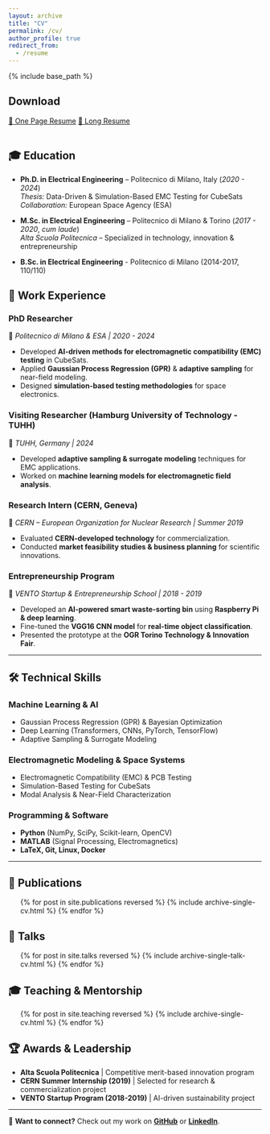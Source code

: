 ```yaml
---
layout: archive
title: "CV"
permalink: /cv/
author_profile: true
redirect_from:
  - /resume
---
```


{% include base_path %}

## Download

<!-- CV Download Buttons -->
<div class="cv-buttons">
  <a href="{{ site.baseurl }}/files/CVf_1page.pdf" target="_blank" class="cv-button">📄 One Page Resume</a>
  <a href="{{ site.baseurl }}/assets/CV.pdf" target="_blank" class="cv-button">📜 Long Resume</a>
</div>

<!-- Add spacing before the main content -->
<br>

## 🎓 Education  

- **Ph.D. in Electrical Engineering** – Politecnico di Milano, Italy (*2020 - 2024*)  
  *Thesis:* Data-Driven & Simulation-Based EMC Testing for CubeSats  
  *Collaboration:* European Space Agency (ESA)  

- **M.Sc. in Electrical Engineering** – Politecnico di Milano & Torino (*2017 - 2020*, *cum laude*)  
  *Alta Scuola Politecnica* – Specialized in technology, innovation & entrepreneurship  

- **B.Sc. in Electrical Engineering** - Politecnico di Milano (2014-2017, 110/110)

## 💼 Work Experience  

### **PhD Researcher**  
📍 *Politecnico di Milano & ESA | 2020 - 2024*  
- Developed **AI-driven methods for electromagnetic compatibility (EMC) testing** in CubeSats.  
- Applied **Gaussian Process Regression (GPR)** & **adaptive sampling** for near-field modeling.  
- Designed **simulation-based testing methodologies** for space electronics.  

### **Visiting Researcher (Hamburg University of Technology - TUHH)**  
📍 *TUHH, Germany | 2024*  
- Developed **adaptive sampling & surrogate modeling** techniques for EMC applications.  
- Worked on **machine learning models for electromagnetic field analysis**.  

### **Research Intern (CERN, Geneva)**  
📍 *CERN – European Organization for Nuclear Research | Summer 2019*  
- Evaluated **CERN-developed technology** for commercialization.  
- Conducted **market feasibility studies & business planning** for scientific innovations.  


### **Entrepreneurship Program**  
📍 *VENTO Startup & Entrepreneurship School | 2018 - 2019*  
- Developed an **AI-powered smart waste-sorting bin** using **Raspberry Pi & deep learning**.  
- Fine-tuned the **VGG16 CNN model** for **real-time object classification**.  
- Presented the prototype at the **OGR Torino Technology & Innovation Fair**.  

---

## 🛠 **Technical Skills**  

### **Machine Learning & AI**  
- Gaussian Process Regression (GPR) & Bayesian Optimization  
- Deep Learning (Transformers, CNNs, PyTorch, TensorFlow)  
- Adaptive Sampling & Surrogate Modeling  

### **Electromagnetic Modeling & Space Systems**  
- Electromagnetic Compatibility (EMC) & PCB Testing  
- Simulation-Based Testing for CubeSats  
- Modal Analysis & Near-Field Characterization  

### **Programming & Software**  
- **Python** (NumPy, SciPy, Scikit-learn, OpenCV)  
- **MATLAB** (Signal Processing, Electromagnetics)  
- **LaTeX, Git, Linux, Docker**  

---

## 📄 **Publications**  
<ul>{% for post in site.publications reversed %}
  {% include archive-single-cv.html %}
{% endfor %}</ul>  

## 🎤 **Talks**  
<ul>{% for post in site.talks reversed %}
  {% include archive-single-talk-cv.html %}
{% endfor %}</ul>  

## 🎓 **Teaching & Mentorship**  
<ul>{% for post in site.teaching reversed %}
  {% include archive-single-cv.html %}
{% endfor %}</ul>  

## 🏆 **Awards & Leadership**  
- **Alta Scuola Politecnica** | Competitive merit-based innovation program  
- **CERN Summer Internship (2019)** | Selected for research & commercialization project  
- **VENTO Startup Program (2018-2019)** | AI-driven sustainability project  

---

📩 **Want to connect?** Check out my work on [**GitHub**](https://github.com/jtom95) or [**LinkedIn**](https://www.linkedin.com/in/tomas-monopoli-1b8600161).  
